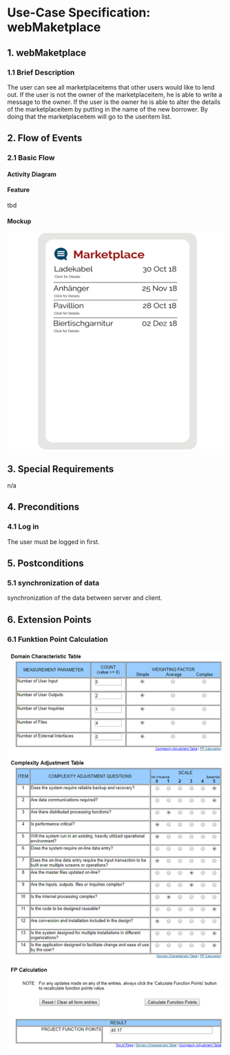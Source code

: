 # Use-Case Specification: webMaketplace


## 1. webMaketplace

### 1.1 Brief Description
The user can see all marketplaceitems that other users would like to lend out. If the user is not the owner of the marketplaceitem, he is able to write a message to the owner. If the user is the owner he is able to alter the details of the marketplaceitem by putting in the name of the new borrower. By doing that the marketplaceitem will go to the useritem list.

## 2. Flow of Events

### 2.1 Basic Flow

#### Activity Diagram

#### Feature
tbd
#### Mockup
![Alt-Text](webMarketplaceMockup.svg)

## 3. Special Requirements

n/a


## 4. Preconditions

### 4.1 Log in
The user must be logged in first.


## 5. Postconditions

### 5.1 synchronization of data
synchronization of the data between server and client.


## 6. Extension Points
### 6.1 Funktion Point Calculation
![Alt-Text](webMarketplaceFPCalc.png)
